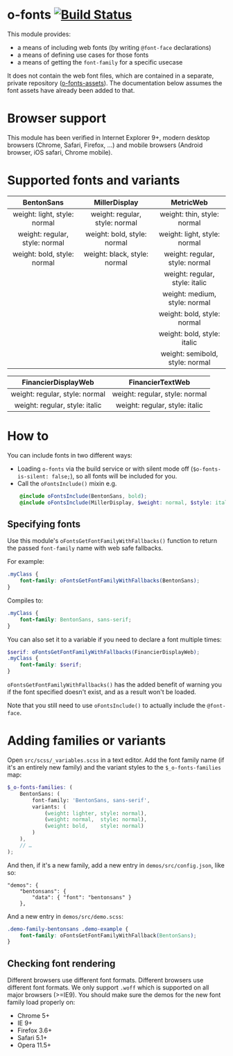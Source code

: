 
# o-fonts [![Build Status](https://travis-ci.org/Financial-Times/o-fonts.svg)](https://travis-ci.org/Financial-Times/o-fonts)

This module provides:

* a means of including web fonts (by writing `@font-face` declarations)
* a means of defining use cases for those fonts
* a means of getting the `font-family` for a specific usecase

It does not contain the web font files, which are contained in a separate, private repository ([o-fonts-assets](http://git.svc.ft.com/projects/ORIG/repos/o-fonts-assets/)). The documentation below assumes the font assets have already been added to that.

# Browser support
This module has been verified in Internet Explorer 9+, modern desktop browsers (Chrome, Safari, Firefox, ...) and mobile browsers (Android browser, iOS safari, Chrome mobile).

# Supported fonts and variants

|           BentonSans           |          MillerDisplay         |              MetricWeb          |
|:------------------------------:|:------------------------------:|:-------------------------------:|
|  weight: light, style: normal  | weight: regular, style: normal |   weight: thin, style: normal   |
| weight: regular, style: normal |   weight: bold, style: normal  |  weight: light, style: normal   |
|  weight: bold, style: normal   |  weight: black, style: normal  | weight: regular, style: normal  |
|                                |                                | weight: regular, style: italic  |
|                                |                                |  weight: medium, style: normal  |
|                                |                                |   weight: bold, style: normal   |
|                                |                                |   weight: bold, style: italic   |
|                                |                                | weight: semibold, style: normal |

|       FinancierDisplayWeb      |       FinancierTextWeb         |
|:------------------------------:|:------------------------------:|
| weight: regular, style: normal | weight: regular, style: normal |
| weight: regular, style: italic | weight: regular, style: italic |

# How to

You can include fonts in two different ways:

* Loading `o-fonts` via the build service or with silent mode off (`$o-fonts-is-silent: false;`), so all fonts will be included for you.
* Call the `oFontsInclude()` mixin e.g.

```scss
	@include oFontsInclude(BentonSans, bold);
	@include oFontsInclude(MillerDisplay, $weight: normal, $style: italic);
```

## Specifying fonts

Use this module's `oFontsGetFontFamilyWithFallbacks()` function to return the passed `font-family` name with web safe fallbacks.

For example:

```scss
.myClass {
	font-family: oFontsGetFontFamilyWithFallbacks(BentonSans);
}
```

Compiles to:

```css
.myClass {
	font-family: BentonSans, sans-serif;
}
```

You can also set it to a variable if you need to declare a font multiple times:

```scss
$serif: oFontsGetFontFamilyWithFallbacks(FinancierDisplayWeb);
.myClass {
    font-family: $serif;
}
```

`oFontsGetFontFamilyWithFallbacks()` has the added benefit of warning you if the font specified doesn't exist, and as a result won't be loaded.

Note that you still need to use `oFontsInclude()` to actually include the `@font-face`.

# Adding families or variants

Open `src/scss/_variables.scss` in a text editor. Add the font family name (if it's an entirely new family) and the variant styles to the `$_o-fonts-families` map:

```scss
$_o-fonts-families: (
    BentonSans: (
        font-family: 'BentonSans, sans-serif',
        variants: (
            (weight: lighter, style: normal),
            (weight: normal,  style: normal),
            (weight: bold,    style: normal)
        )
    ),
    // …
);
```

And then, if it's a new family, add a new entry in `demos/src/config.json`, like so:

    "demos": {
        "bentonsans": {
            "data": { "font": "bentonsans" }
        },

And a new entry in `demos/src/demo.scss`:

```css
.demo-family-bentonsans .demo-example {
    font-family: oFontsGetFontFamilyWithFallback(BentonSans);
}
```

## Checking font rendering

Different browsers use different font formats. Different browsers use different font formats. We only support `.woff` which is supported on all major browsers (>=IE9). You should make sure the demos for the new font family load properly on:

* Chrome 5+
* IE 9+
* Firefox 3.6+
* Safari 5.1+
* Opera 11.5+
